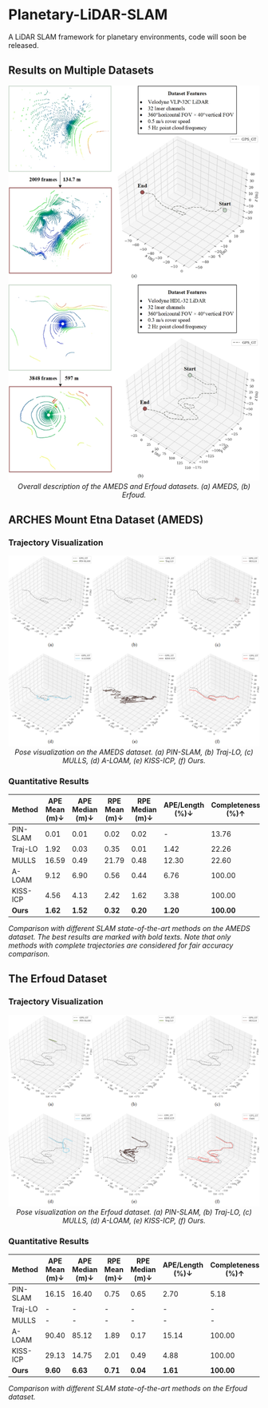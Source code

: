 # Planetary-LiDAR-SLAM

A LiDAR SLAM framework for planetary environments, code will soon be released.

## Results on Multiple Datasets

<div align="center">
<img src="figure/dataset.jpg" width="800" alt="Overall description of the AMEDS and Erfoud datasets. (a) AMEDS, (b) Erfoud.">
<br>
<em>Overall description of the AMEDS and Erfoud datasets. (a) AMEDS, (b) Erfoud.</em>
</div>

## ARCHES Mount Etna Dataset (AMEDS)

### Trajectory Visualization
<div align="center">
<img src="figure/all_traj_ameds.png" width="800" alt="Pose visualization on the AMEDS dataset">
<br>
<em>Pose visualization on the AMEDS dataset. (a) PIN-SLAM, (b) Traj-LO, (c) MULLS, (d) A-LOAM, (e) KISS-ICP, (f) Ours.</em>
</div>

### Quantitative Results
| Method | APE Mean (m)↓ | APE Median (m)↓ | RPE Mean (m)↓ | RPE Median (m)↓ | APE/Length (%)↓ | Completeness (%)↑ |
|--------|---------------|-----------------|---------------|-----------------|-----------------|-------------------|
| PIN-SLAM | 0.01 | 0.01 | 0.02 | 0.02 | - | 13.76 |
| Traj-LO | 1.92 | 0.03 | 0.35 | 0.01 | 1.42 | 22.26 |
| MULLS | 16.59 | 0.49 | 21.79 | 0.48 | 12.30 | 22.60 |
| A-LOAM | 9.12 | 6.90 | 0.56 | 0.44 | 6.76 | 100.00 |
| KISS-ICP | 4.56 | 4.13 | 2.42 | 1.62 | 3.38 | 100.00 |
| **Ours** | **1.62** | **1.52** | **0.32** | **0.20** | **1.20** | **100.00** |

*Comparison with different SLAM state-of-the-art methods on the AMEDS dataset. The best results are marked with bold texts. Note that only methods with complete trajectories are considered for fair accuracy comparison.*

## The Erfoud Dataset

### Trajectory Visualization
<div align="center">
<img src="figure/all_traj_erfoud.png" width="800" alt="Pose visualization on the Erfoud dataset">
<br>
<em>Pose visualization on the Erfoud dataset. (a) PIN-SLAM, (b) Traj-LO, (c) MULLS, (d) A-LOAM, (e) KISS-ICP, (f) Ours.</em>
</div>

### Quantitative Results
| Method | APE Mean (m)↓ | APE Median (m)↓ | RPE Mean (m)↓ | RPE Median (m)↓ | APE/Length (%)↓ | Completeness (%)↑ |
|--------|---------------|-----------------|---------------|-----------------|-----------------|-------------------|
| PIN-SLAM | 16.15 | 16.40 | 0.75 | 0.65 | 2.70 | 5.18 |
| Traj-LO | - | - | - | - | - | - |
| MULLS | - | - | - | - | - | - |
| A-LOAM | 90.40 | 85.12 | 1.89 | 0.17 | 15.14 | 100.00 |
| KISS-ICP | 29.13 | 14.75 | 2.01 | 0.49 | 4.88 | 100.00 |
| **Ours** | **9.60** | **6.63** | **0.71** | **0.04** | **1.61** | **100.00** |

*Comparison with different SLAM state-of-the-art methods on the Erfoud dataset.*
